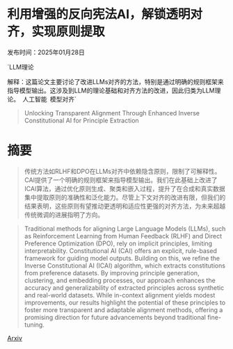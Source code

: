 # 利用增强的反向宪法AI，解锁透明对齐，实现原则提取

发布时间：2025年01月28日

`LLM理论

解释：这篇论文主要讨论了改进LLMs对齐的方法，特别是通过明确的规则框架来指导模型输出。这涉及到LLM的理论基础和对齐方法的改进，因此归类为LLM理论。` `人工智能` `模型对齐`

> Unlocking Transparent Alignment Through Enhanced Inverse Constitutional AI for Principle Extraction

# 摘要

> 传统方法如RLHF和DPO在LLMs对齐中依赖隐含原则，限制了可解释性。CAI提供了一个明确的规则框架来指导模型输出。我们在此基础上改进了ICAI算法，通过优化原则生成、聚类和嵌入过程，提升了在合成和真实数据集中提取原则的准确性和泛化能力。尽管上下文对齐的改进有限，但我们的结果表明，这些原则有望推动更透明和适应性更强的对齐方法，为未来超越传统微调的进展指明了方向。

> Traditional methods for aligning Large Language Models (LLMs), such as Reinforcement Learning from Human Feedback (RLHF) and Direct Preference Optimization (DPO), rely on implicit principles, limiting interpretability. Constitutional AI (CAI) offers an explicit, rule-based framework for guiding model outputs. Building on this, we refine the Inverse Constitutional AI (ICAI) algorithm, which extracts constitutions from preference datasets. By improving principle generation, clustering, and embedding processes, our approach enhances the accuracy and generalizability of extracted principles across synthetic and real-world datasets. While in-context alignment yields modest improvements, our results highlight the potential of these principles to foster more transparent and adaptable alignment methods, offering a promising direction for future advancements beyond traditional fine-tuning.

[Arxiv](https://arxiv.org/abs/2501.17112)
